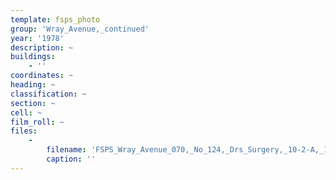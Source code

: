 ```yaml
---
template: fsps_photo
group: 'Wray_Avenue,_continued'
year: '1978'
description: ~
buildings:
    - ''
coordinates: ~
heading: ~
classification: ~
section: ~
cell: ~
film_roll: ~
files:
    -
        filename: 'FSPS_Wray_Avenue_070,_No_124,_Drs_Surgery,_10-2-A,_1978.png'
        caption: ''
---
```

